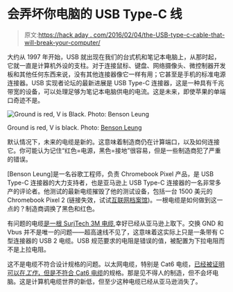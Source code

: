 # 会弄坏你电脑的 USB Type-C 线

> 原文:[https://hack aday . com/2016/02/04/the-USB-type-c-cable-that-will-break-your-computer/](https://hackaday.com/2016/02/04/the-usb-type-c-cable-that-will-break-your-computer/)

大约从 1997 年开始，USB 就出现在我们的台式机和笔记本电脑上，从那时起，它就一直是计算机外设的支柱。对于连接鼠标、键盘、网络摄像头、微控制器开发板和其他任何东西来说，没有其他连接器像它一样有用；它甚至是手机的标准电源连接器。USB 实现者论坛的最新进展是 USB Type-C 连接器，这是一种具有千兆带宽的设备，可以处理足够为笔记本电脑供电的电流。这是未来，即使苹果的单端口奇迹不是。

![Ground is red, V is Black. Photo: Benson Leung](../Images/77ddd0c6d2c569e6f5db5d29af22ad12.png)

Ground is red, V is black. Photo: [Benson Leung](https://plus.google.com/+BensonLeung/posts/EBGMagC46fN?pid=6246825014916118210&oid=102617628172847077584&authkey=CLb9xZv-vuygTw)

默认情况下，未来的电缆是新的。这意味着制造商仍在计算端口，以及如何连接它。你可能认为记住“红色=电源，黑色=接地”很容易，但是一些制造商犯了严重的错误。

[Benson Leung]是一名谷歌工程师，负责 Chromebook Pixel 产品，是 USB Type-C 连接器的大力支持者，也是亚马逊上 USB Type-C 连接器的一名非常多产的评论者。他测试的最新电缆摧毁了他的测试设备，包括一台 1500 美元的 Chromebook Pixel 2 (链接失效，试试[互联网档案馆](https://web.archive.org/web/20170203022724/https://plus.google.com/+BensonLeung/posts/HzkGqnWcyYM))。一根电缆是如何做到这一点的？制造商调换了黑色和红色。

有问题的电缆[是一根 SurjTech 3M 电缆](https://plus.google.com/+BensonLeung/posts/EBGMagC46fN),幸好已经从亚马逊上取下。交换 GND 和 Vbus 并不是唯一的问题——超高速线不见了，这意味着这实际上只是一条带有 C 型连接器的 USB 2 电缆。USB 规范要求的电阻是错误的值，被配置为下拉电阻而不是上拉电阻。

这不是电缆不符合设计规格的问题。以太网电缆，特别是 Cat6 电缆，[已经被证明可以在*工作*，但是不符合 Cat6 电缆](http://hackaday.com/2016/01/30/is-your-cat-6-ethernet-cable-cat-6-probably-not/)的规格。那是见不得人的制造，但不会坏电脑。这是计算机电缆世界的新低，但至少这种电缆已经从亚马逊消失了。